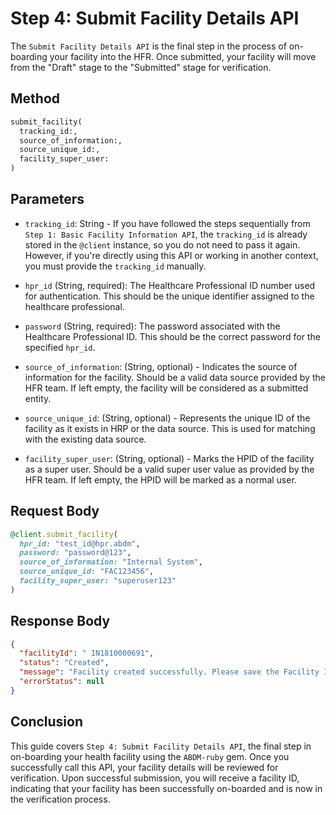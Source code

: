 # Step 4: Submit Facility Details API

The `Submit Facility Details API` is the final step in the process of on-boarding your facility into the HFR. Once submitted, your facility will move from the "Draft" stage to the "Submitted" stage for verification.


## Method
```ruby
submit_facility(
  tracking_id:,
  source_of_information:,
  source_unique_id:,
  facility_super_user:
)
```


## Parameters

- `tracking_id`: String - If you have followed the steps sequentially from `Step 1: Basic Facility Information API`, the `tracking_id` is already stored in the `@client` instance, so you do not need to pass it again. However, if you're directly using this API or working in another context, you must provide the `tracking_id` manually.

- `hpr_id` (String, required): The Healthcare Professional ID number used for authentication. This should be the unique identifier assigned to the healthcare professional.

- `password` (String, required): The password associated with the Healthcare Professional ID. This should be the correct password for the specified `hpr_id`.

- `source_of_information`: (String, optional) - Indicates the source of information for the facility. Should be a valid data source provided by the HFR team. If left empty, the facility will be considered as a submitted entity.

- `source_unique_id`: (String, optional) - Represents the unique ID of the facility as it exists in HRP or the data source. This is used for matching with the existing data source.

- `facility_super_user`: (String, optional) - Marks the HPID of the facility as a super user. Should be a valid super user value as provided by the HFR team. If left empty, the HPID will be marked as a normal user.


## Request Body

```ruby
@client.submit_facility(
  hpr_id: "test_id@hpr.abdm",
  password: "password@123",
  source_of_information: "Internal System",
  source_unique_id: "FAC123456",
  facility_super_user: "superuser123"
)
```


## Response Body
```json
{
  "facilityId": " IN1810000691",
  "status": "Created",
  "message": "Facility created successfully. Please save the Facility Id returned.",
  "errorStatus": null
}
```


## Conclusion

This guide covers `Step 4: Submit Facility Details API`, the final step in on-boarding your health facility using the `ABDM-ruby` gem. Once you successfully call this API, your facility details will be reviewed for verification. Upon successful submission, you will receive a facility ID, indicating that your facility has been successfully on-boarded and is now in the verification process.
